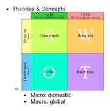 - Theories & Concepts
	- ![image.png](../assets/image_1700161699333_0.png)
		- Micro: domestic
		- Macro: global